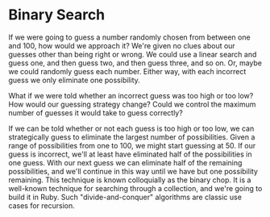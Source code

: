 
# Binary Search

If we were going to guess a number randomly chosen from between one and 100, how would we approach it?  We're given no clues about our guesses other than being right or wrong.  We could use a linear search and guess one, and then guess two, and then guess three, and so on.  Or, maybe we could randomly guess each number.  Either way, with each incorrect guess we only eliminate one possibility.

What if we were told whether an incorrect guess was too high or too low?  How would our guessing strategy change?  Could we control the maximum number of guesses it would take to guess correctly?

If we can be told whether or not each guess is too high or too low, we can strategically guess to eliminate the largest number of possibilities.  Given a range of possibilities from one to 100, we might start guessing at 50.  If our guess is incorrect, we'll at least have eliminated half of the possibilities in one guess.  With our next guess we can eliminate half of the remaining possibilities, and we'll continue in this way until we have but one possibility remaining.  This technique is known colloquially as the binary chop. It is a well-known technique for searching through a collection, and we're going to build it in Ruby. Such "divide-and-conquer" algorithms are classic use cases for recursion.
